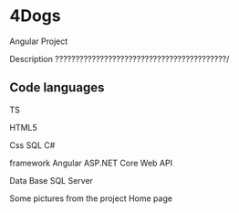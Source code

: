 # 4Dogs 
Angular Project

Description
??????????????????????????????????????????/


Code languages
----------------------------------------------------------------------------------
TS


HTML5


Css
SQL
C#

framework
Angular
ASP.NET Core Web API

Data Base
SQL Server

Some pictures from the project
Home page 
